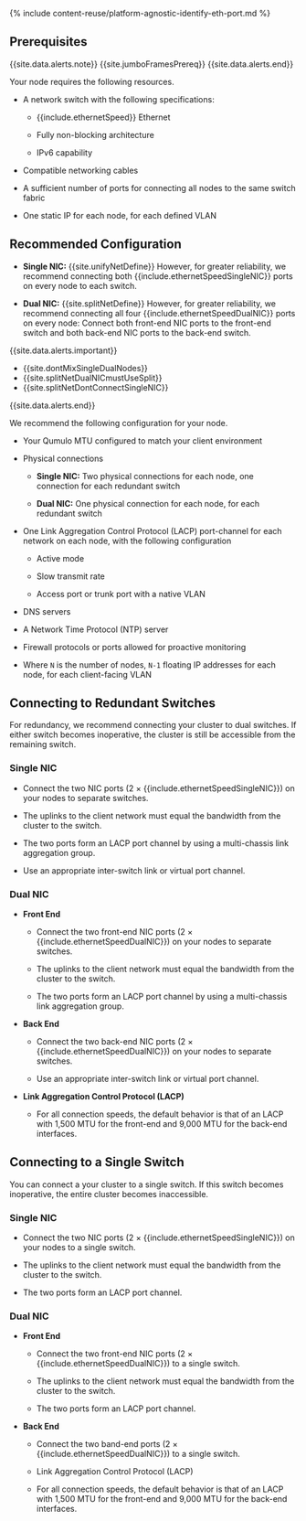{% include content-reuse/platform-agnostic-identify-eth-port.md %}

## Prerequisites
{{site.data.alerts.note}}
{{site.jumboFramesPrereq}}
{{site.data.alerts.end}}

Your node requires the following resources.

* A network switch with the following specifications:

  * {{include.ethernetSpeed}} Ethernet
  
  * Fully non-blocking architecture

  * IPv6 capability

* Compatible networking cables

* A sufficient number of ports for connecting all nodes to the same switch fabric

* One static IP for each node, for each defined VLAN


## Recommended Configuration
* **Single NIC:** {{site.unifyNetDefine}} However, for greater reliability, we recommend connecting both {{include.ethernetSpeedSingleNIC}} ports on every node to each switch.

* **Dual NIC:** {{site.splitNetDefine}} However, for greater reliability, we recommend connecting all four {{include.ethernetSpeedDualNIC}} ports on every node: Connect both front-end NIC ports to the front-end switch and both back-end NIC ports to the back-end switch.

{{site.data.alerts.important}}
<ul>
 <li>{{site.dontMixSingleDualNodes}}</li>
 <li>{{site.splitNetDualNICmustUseSplit}}</li>
 <li>{{site.splitNetDontConnectSingleNIC}}</li>
</ul>
{{site.data.alerts.end}}

We recommend the following configuration for your node.

* Your Qumulo MTU configured to match your client environment

* Physical connections

  * **Single NIC:** Two physical connections for each node, one connection for each redundant switch

  * **Dual NIC:** One physical connection for each node, for each redundant switch

* One Link Aggregation Control Protocol (LACP) port-channel for each network on each node, with the following configuration

  * Active mode

  * Slow transmit rate

  * Access port or trunk port with a native VLAN

* DNS servers

* A Network Time Protocol (NTP) server

* Firewall protocols or ports allowed for proactive monitoring

* Where `N` is the number of nodes, `N-1` floating IP addresses for each node, for each client-facing VLAN


## Connecting to Redundant Switches
For redundancy, we recommend connecting your cluster to dual switches. If either switch becomes inoperative, the cluster is still be accessible from the remaining switch.

### Single NIC

* Connect the two NIC ports (2 &#215; {{include.ethernetSpeedSingleNIC}}) on your nodes to separate switches.

* The uplinks to the client network must equal the bandwidth from the cluster to the switch.

* The two ports form an LACP port channel by using a multi-chassis link aggregation group.

* Use an appropriate inter-switch link or virtual port channel.

### Dual NIC

* **Front End**

  * Connect the two front-end NIC ports (2 &#215; {{include.ethernetSpeedDualNIC}}) on your nodes to separate switches.

  * The uplinks to the client network must equal the bandwidth from the cluster to the switch.

  * The two ports form an LACP port channel by using a multi-chassis link aggregation group.

* **Back End**

  * Connect the two back-end NIC ports (2 &#215; {{include.ethernetSpeedDualNIC}}) on your nodes to separate switches.

  * Use an appropriate inter-switch link or virtual port channel.

* **Link Aggregation Control Protocol (LACP)**

  * For all connection speeds, the default behavior is that of an LACP with 1,500 MTU for the front-end and 9,000 MTU for the back-end interfaces.


## Connecting to a Single Switch
You can connect a your cluster to a single switch. If this switch becomes inoperative, the entire cluster becomes inaccessible.

### Single NIC

* Connect the two NIC ports (2 &#215; {{include.ethernetSpeedSingleNIC}}) on your nodes to a single switch.

* The uplinks to the client network must equal the bandwidth from the cluster to the switch.

* The two ports form an LACP port channel.

### Dual NIC

* **Front End**

  * Connect the two front-end NIC ports (2 &#215; {{include.ethernetSpeedDualNIC}}) to a single switch.

  * The uplinks to the client network must equal the bandwidth from the cluster to the switch.

  * The two ports form an LACP port channel.

* **Back End**

  * Connect the two band-end ports (2 &#215; {{include.ethernetSpeedDualNIC}}) to a single switch.

  * Link Aggregation Control Protocol (LACP)

  * For all connection speeds, the default behavior is that of an LACP with 1,500 MTU for the front-end and 9,000 MTU for the back-end interfaces.
